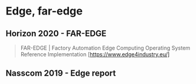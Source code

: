 Edge, far-edge
==============

Horizon 2020 - FAR-EDGE
-----------------------

> FAR-EDGE \| Factory Automation Edge Computing Operating System
> Reference Implementation [https://www.edge4industry.eu/]

Nasscom 2019 - Edge report
--------------------------

  [https://www.edge4industry.eu/]: https://www.edge4industry.eu/

